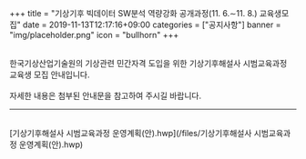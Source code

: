 +++
title = "기상기후 빅데이터 SW분석 역량강화 공개과정(11. 6.∼11. 8.) 교육생모집"
date = 2019-11-13T12:17:16+09:00
categories = ["공지사항"]
banner = "img/placeholder.png"
icon = "bullhorn"
+++
<!--more-->

<br>
한국기상산업기술원의 기상관련 민간자격 도입을 위한 기상기후해설사 시범교육과정 교육생 모집 안내입니다.
<br><br>
자세한 내용은 첨부된 안내문을 참고하여 주시길 바랍니다.
<br>

--------------------------------------------------------

<br>
[기상기후해설사 시범교육과정 운영계획(안).hwp](/files/기상기후해설사 시범교육과정 운영계획(안).hwp)
<br>
